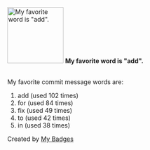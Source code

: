 <img src="https://my-badges.github.io/my-badges/favorite-word.png" alt="My favorite word is &quot;add&quot;." title="My favorite word is &quot;add&quot;." width="128">
<strong>My favorite word is &quot;add&quot;.</strong>
<br><br>

My favorite commit message words are:

1. add (used 102 times)
2. for (used 84 times)
3. fix (used 49 times)
4. to (used 42 times)
5. in (used 38 times)


Created by <a href="https://github.com/my-badges/my-badges">My Badges</a>